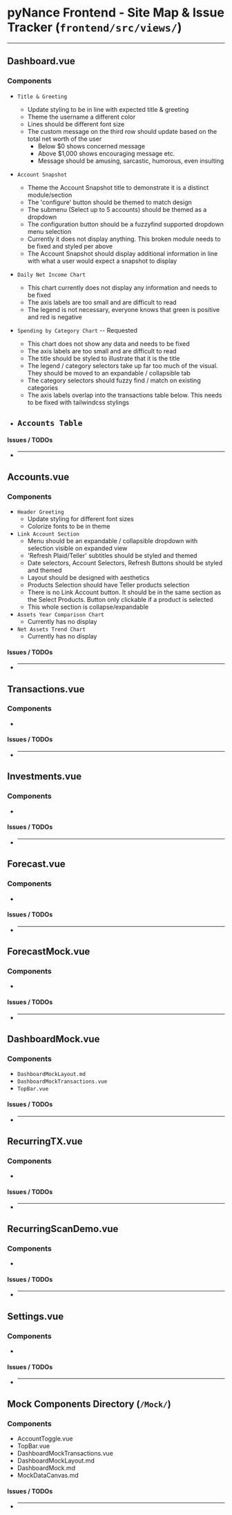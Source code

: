 # pyNance Frontend - Site Map & Issue Tracker (`frontend/src/views/`)

---

## Dashboard.vue

### Components

- `Title & Greeting`
  - Update styling to be in line with expected title & greeting
  - Theme the username a different color
  - Lines should be different font size
  - The custom message on the third row should update based on the total net worth of the user
    - Below $0 shows concerned message
    - Above $1,000 shows encouraging message etc.
    - Message should be amusing, sarcastic, humorous, even insulting
- `Account Snapshot`
  - Theme the Account Snapshot title to demonstrate it is a distinct module/section
  - The 'configure' button should be themed to match design
  - The submenu (Select up to 5 accounts) should be themed as a dropdown
  - The configuration button should be a fuzzyfind supported dropdown menu selection
  - Currently it does not display anything. This broken module needs to be fixed and styled per above
  - The Account Snapshot should display additional information in line with what a user would expect a snapshot to display
- `Daily Net Income Chart`
  - This chart currently does not display any information and needs to be fixed
  - The axis labels are too small and are difficult to read
  - The legend is not necessary, everyone knows that green is positive and red is negative
- `Spending by Category Chart` -- Requested

  - This chart does not show any data and needs to be fixed
  - The axis labels are too small and are difficult to read
  - The title should be styled to illustrate that it is the title
  - The legend / category selectors take up far too much of the visual. They should be moved to an expandable / collapsible tab
  - The category selectors should fuzzy find / match on existing categories
  - The axis labels overlap into the transactions table below. This needs to be fixed with tailwindcss stylings

- ## `Accounts Table`

#### Issues / TODOs

- ***

## Accounts.vue

### Components

- `Header Greeting`
  - Update styling for different font sizes
  - Colorize fonts to be in theme
- `Link Account Section`
  - Menu should be an expandable / collapsible dropdown with selection visible on expanded view
  - 'Refresh Plaid/Teller' subtitles should be styled and themed
  - Date selectors, Account Selectors, Refresh Buttons should be styled and themed
  - Layout should be designed with aesthetics
  - Products Selection should have Teller products selection
  - There is no Link Account button. It should be in the same section as the Select Products. Button only clickable if a product is selected
  - This whole section is collapse/expandable
- `Assets Year Comparison Chart`
  - Currently has no display
- `Net Assets Trend Chart`
  - Currently has no display

#### Issues / TODOs

- ***

## Transactions.vue

### Components

-

#### Issues / TODOs

- ***

## Investments.vue

### Components

-

#### Issues / TODOs

- ***

## Forecast.vue

### Components

-

#### Issues / TODOs

- ***

## ForecastMock.vue

### Components

-

#### Issues / TODOs

- ***

## DashboardMock.vue

### Components

- `DashboardMockLayout.md`
- `DashboardMockTransactions.vue`
- `TopBar.vue`

#### Issues / TODOs

- ***

## RecurringTX.vue

### Components

-

#### Issues / TODOs

- ***

## RecurringScanDemo.vue

### Components

-

#### Issues / TODOs

- ***

## Settings.vue

### Components

-

#### Issues / TODOs

- ***

## Mock Components Directory (`/Mock/`)

### Components

- AccountToggle.vue
- TopBar.vue
- DashboardMockTransactions.vue
- DashboardMockLayout.md
- DashboardMock.md
- MockDataCanvas.md

#### Issues / TODOs

- ***
